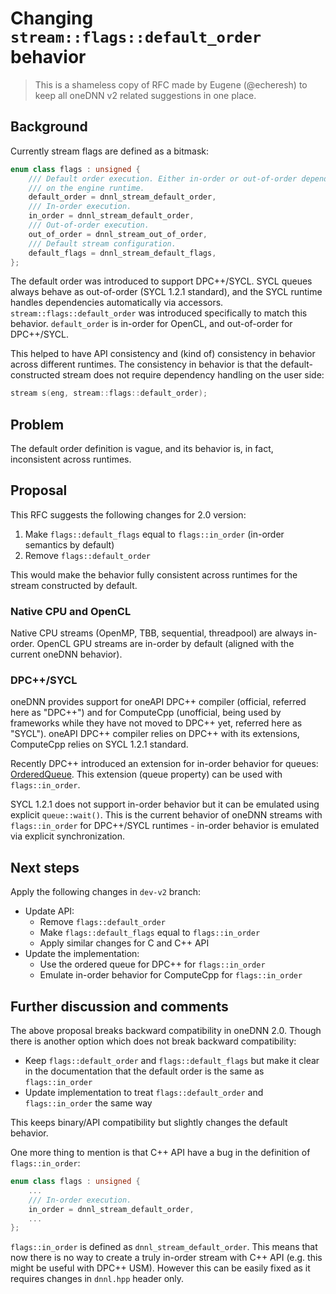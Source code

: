 # Changing `stream::flags::default_order` behavior

> This is a shameless copy of RFC made by Eugene (@echeresh) to keep all oneDNN
> v2 related suggestions in one place.

## Background

Currently stream flags are defined as a bitmask:

```c++
enum class flags : unsigned {
    /// Default order execution. Either in-order or out-of-order depending
    /// on the engine runtime.
    default_order = dnnl_stream_default_order,
    /// In-order execution.
    in_order = dnnl_stream_default_order,
    /// Out-of-order execution.
    out_of_order = dnnl_stream_out_of_order,
    /// Default stream configuration.
    default_flags = dnnl_stream_default_flags,
};
```

The default order was introduced to support DPC++/SYCL. SYCL queues always
behave as out-of-order (SYCL 1.2.1 standard), and the SYCL runtime handles
dependencies automatically via accessors. `stream::flags::default_order` was
introduced specifically to match this behavior. `default_order` is in-order for
OpenCL, and out-of-order for DPC++/SYCL.

This helped to have API consistency and (kind of) consistency in behavior
across different runtimes. The consistency in behavior is that the
default-constructed stream does not require dependency handling on the user
side:

```c++
stream s(eng, stream::flags::default_order);
```

## Problem

The default order definition is vague, and its behavior is, in fact,
inconsistent across runtimes.

## Proposal

This RFC suggests the following changes for 2.0 version:

1. Make `flags::default_flags` equal to `flags::in_order` (in-order semantics by default)
2. Remove `flags::default_order`

This would make the behavior fully consistent across runtimes for the stream
constructed by default.

### Native CPU and OpenCL

Native CPU streams (OpenMP, TBB, sequential, threadpool) are always in-order.
OpenCL GPU streams are in-order by default (aligned with the current oneDNN behavior).

### DPC++/SYCL

oneDNN provides support for oneAPI DPC++ compiler (official, referred here as
"DPC++") and for ComputeCpp (unofficial, being used by frameworks while
they have not moved to DPC++ yet, referred here as "SYCL"). oneAPI
DPC++ compiler relies on DPC++ with its extensions, ComputeCpp relies
on SYCL 1.2.1 standard.

Recently DPC++ introduced an extension for in-order behavior for queues:
[OrderedQueue](https://github.com/intel/llvm/blob/sycl/sycl/doc/extensions/OrderedQueue/OrderedQueue_v2.adoc).
This extension (queue property) can be used with `flags::in_order`.

SYCL 1.2.1 does not support in-order behavior but it can be emulated using
explicit `queue::wait()`. This is the current behavior of oneDNN streams with
`flags::in_order` for DPC++/SYCL runtimes - in-order behavior is emulated via
explicit synchronization.

## Next steps

Apply the following changes in `dev-v2` branch:

- Update API:
    - Remove `flags::default_order`
    - Make `flags::default_flags` equal to `flags::in_order`
    - Apply similar changes for C and C++ API
- Update the implementation:
    - Use the ordered queue for DPC++ for `flags::in_order`
    - Emulate in-order behavior for ComputeCpp for `flags::in_order`

## Further discussion and comments

The above proposal breaks backward compatibility in oneDNN 2.0. Though there is
another option which does not break backward compatibility:

- Keep `flags::default_order` and `flags::default_flags` but make it clear in
  the documentation that the default order is the same as `flags::in_order`
- Update implementation to treat `flags::default_order` and `flags::in_order` the same way

This keeps binary/API compatibility but slightly changes the default behavior.

One more thing to mention is that C++ API have a bug in the definition of
`flags::in_order`:

```c++
enum class flags : unsigned {
    ...
    /// In-order execution.
    in_order = dnnl_stream_default_order,
    ...
};
```

`flags::in_order` is defined as `dnnl_stream_default_order`. This means that
now there is no way to create a truly in-order stream with C++ API (e.g. this
might be useful with DPC++ USM). However this can be easily fixed as it
requires changes in `dnnl.hpp` header only.
